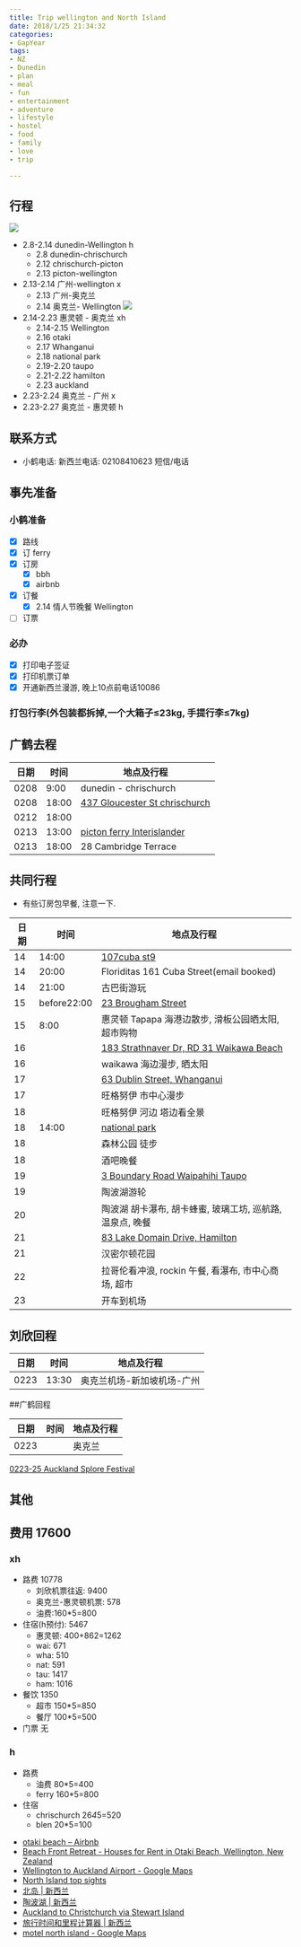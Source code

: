 ```yaml
---
title: Trip wellington and North Island
date: 2018/1/25 21:34:32
categories: 
- GapYear
tags:
- NZ
- Dunedin 
- plan
- meal
- fun
- entertainment
- adventure
- lifestyle
- hostel
- food
- family
- love
- trip

---
```

## 行程
![](https://ws4.sinaimg.cn/large/006tKfTcgy1fo1wra44d7j31ks1044qp.jpg)
- 2.8-2.14  dunedin-Wellington h
	+ 2.8 dunedin-chrischurch
	+ 2.12 chrischurch-picton
	+ 2.13 picton-wellington 
- 2.13-2.14 广州-wellington x
	+ 2.13 广州-奥克兰
	+ 2.14 奥克兰- Wellington
![](https://ws3.sinaimg.cn/large/006tNc79ly1fnziossvcwj31kw0y0tul.jpg)
- 2.14-2.23 惠灵顿 - 奥克兰 xh
	+ 2.14-2.15 Wellington
	+ 2.16 otaki
	+ 2.17 Whanganui
	+ 2.18 national park
	+ 2.19-2.20 taupo
	+ 2.21-2.22 hamilton
	+ 2.23 auckland
- 2.23-2.24 奥克兰 - 广州   x
- 2.23-2.27 奥克兰 - 惠灵顿 h
## 联系方式
- 小鹤电话: 新西兰电话: 02108410623 短信/电话

## 事先准备
### 小鹤准备
- [x] 路线
- [x] 订 ferry 
- [x] 订房
	- [x] bbh
	- [x] airbnb
- [x] 订餐
	+ [x] 2.14 情人节晚餐 Wellington 
- [ ] 订票 

### 必办
- [x] 打印电子签证
- [x] 打印机票订单
- [x] 开通新西兰漫游, 晚上10点前电话10086

### 打包行李(外包装都拆掉,一个大箱子≤23kg, 手提行李≤7kg)



## 广鹤去程

日期|时间|地点及行程
---|---|---
0208|9:00| dunedin - chrischurch
0208|18:00|[437 Gloucester St chrischurch](https://www.bbh.co.nz/ccdtl/bbh_BpkrBookings.aspx?bbh=summary&be_ID=505166&ViewMode=Active)
0212|18:00|
0213|13:00|[picton ferry Interislander](https://booking.interislander.co.nz/Booking/Confirmation.aspx)
0213|18:00|28 Cambridge Terrace

## 共同行程
- 有些订房包早餐, 注意一下. 

日期|时间|地点及行程
---|---|---
14|14:00|[107cuba st9](https://zh.airbnb.com/reservation/itinerary?code=HM8RZDXFFN)
14|20:00|Floriditas 161 Cuba Street(email booked) 
14|21:00|古巴街游玩
15|before22:00|[23 Brougham Street](https://zh.airbnb.com/reservation/itinerary?code=HM48J5XQFK)
15|8:00|惠灵顿 Tapapa 海港边散步, 滑板公园晒太阳, 超市购物
16||[183 Strathnaver Dr, RD 31 Waikawa Beach](https://zh.airbnb.com/reservation/itinerary?code=HMQQ8YMJAK&eal_exp=1520025564&eal_sig=cb8713a8c8fe544c5e179029a60afb07df77107e5cd318f90dbdd9ff79d4a2e3&eal_uid=112022740&eluid=1&euid=6b64a186-0bf3-9b08-5881-dd3daea12771&server_side_login=true&trip_token=NEZHWWA&view_only=true)
16||waikawa 海边漫步, 晒太阳
17||[63 Dublin Street, Whanganui](https://zh.airbnb.com/reservation/itinerary?code=HMNS9QXMW2&eal_exp=1520046353&eal_sig=64f60095992e626a79c1130de795303f21ea789b019724ce802989048f1dc836&eal_uid=112022740&eluid=1&euid=12eb713d-fe8f-37c2-eca6-70ba8a04c30f&server_side_login=true&trip_token=EQAWEXMS&view_only=true)
17||旺格努伊 市中心漫步
18||旺格努伊 河边 塔边看全景
18|14:00|[national park](https://zh.airbnb.com/reservation/itinerary?code=HMYBMXA23H&eal_exp=1520047804&eal_sig=8c901784573b33c404fc387a8820ca1c3755cabac1b72a96ac0120399d439182&eal_uid=112022740&eluid=1&euid=7ff97ffe-7c4a-a392-8dee-bc3cdec22ae7&server_side_login=true&trip_token=DEZKWHQX&view_only=true)
18||森林公园 徒步
18||酒吧晚餐
19||[3 Boundary Road Waipahihi Taupo](https://www.google.com/url?hl=en-GB&q=https://zh.airbnb.com/reservation/itinerary?code%3DHMSTF8F3KN%26eal_exp%3D1520306387%26eal_sig%3D68748da0e8dafc6e4ec051c759ef9b14c2dfb6f0881b2afe34e986d5a30121f2%26eal_uid%3D112022740%26eluid%3D1%26euid%3D77407053-e959-345e-d591-1b1b3f4b0c81%26server_side_login%3Dtrue%26trip_token%3DDFJS9FS5%26view_only%3Dtrue&source=gmail&ust=1517800800268000&usg=AFQjCNGJQQZLaKNsECs0h92A_6sR0OS7gw)
19||陶波湖游轮
20||陶波湖 胡卡瀑布, 胡卡蜂蜜, 玻璃工坊, 巡航路, 温泉点, 晚餐
21||[83 Lake Domain Drive, Hamilton](https://zh.airbnb.com/reservation/itinerary?code=HMN5T8PY5A&eal_exp=1520304900&eal_sig=ed7c57e2c2085de223644030566a19605b23208464772f72943b9fc6cd9f6ac7&eal_uid=112022740&eluid=1&euid=b3ff1af2-6f66-5525-e618-5e4d19633e5d&server_side_login=true&trip_token=EEN85F3E&view_only=true)
21|| 汉密尔顿花园 
22|| 拉哥伦看冲浪, rockin 午餐, 看瀑布, 市中心商场, 超市
23|| 开车到机场

## 刘欣回程

日期|时间|地点及行程
---|---|---
0223|13:30|奥克兰机场-新加坡机场-广州

##广鹤回程

日期|时间|地点及行程
---|---|---
0223||奥克兰

[0223-25 Auckland Splore Festival](http://www.splore.net/about#welcome)
## 其他




## 费用 17600
### xh
- 路费 10778
	- 刘欣机票往返: 9400
	- 奥克兰-惠灵顿机票: 578
	- 油费:160*5=800
- 住宿(h预付): 5467
	+ 惠灵顿: 400+862=1262
	+ wai: 671
	+ wha: 510
	+ nat: 591
	+ tau: 1417
	+ ham: 1016
- 餐饮 1350
	+ 超市 150*5=850
	+ 餐厅 100*5=500
- 门票 无
### h
- 路费
	+ 油费 80*5=400
	+ ferry 160*5=800
- 住宿
	+ chrischurch 26*4*5=520
	+ blen 20*5=100 
* [otaki beach – Airbnb](https://www.airbnb.co.nz/s/otaki-beach/homes?source=hdr&allow_override%5B%5D=&checkin=2018-02-16&checkout=2018-02-18&ne_lat=-34.66094664771663&ne_lng=179.1462383104664&sw_lat=-42.235434540828386&sw_lng=170.7526836229664&zoom=6&search_by_map=true&adults=2&s_tag=GZ2liFm1)
* [Beach Front Retreat - Houses for Rent in Otaki Beach, Wellington, New Zealand](https://www.airbnb.co.nz/rooms/16261318?location=otaki%20beach&adults=2&check_in=2018-02-16&check_out=2018-02-18&s=qmyH57RY)
* [Wellington to Auckland Airport - Google Maps](https://www.google.co.nz/maps/dir/Wellington/Auckland+Airport+(AKL)+Ray+Emery+Dr,+Auckland+Airport,+Auckland+2022/@-39.6423684,175.4997833,6.87z/data=!4m14!4m13!1m5!1m1!1s0x6d38b1fc49e974cb:0xa00ef63a213b470!2m2!1d174.776236!2d-41.2864603!1m5!1m1!1s0x6d0d4fe87ef3d5bb:0xf00ef62249b7130!2m2!1d174.7850358!2d-37.0082476!3e0)
* [North Island top sights](https://www.google.com/destination/map/topsights?q=%E6%96%B0%E8%A5%BF%E5%85%B0+%E5%8C%97%E5%B2%9B+%E6%99%AF%E7%82%B9&client=firefox-b-ab&site=search&output=search&dest_mid=/m/0gsl0&sa=X&ved=0ahUKEwjI3YHn-PzYAhXEf7wKHcksBsUQ6tEBCDYoBDAA)
* [北岛 | 新西兰](https://www.newzealand.com/cn/north-island/)
* [陶波湖 | 新西兰](https://www.newzealand.com/cn/lake-taupo/)
* [Auckland to Christchurch via Stewart Island](https://www.newzealand.com/cn/trips-and-driving-itineraries/all-nz/auckland-to-christchurch-via-stewart-island/)
* [旅行时间和里程计算器 | 新西兰](https://www.newzealand.com/cn/travel-times-and-distances-calculator/)
* [motel north island - Google Maps](https://www.google.co.nz/maps/search/motel+north+island/@-39.5144542,172.3368718,6z/data=!3m1!4b1)

